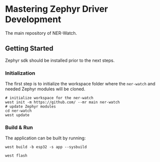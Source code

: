 # Mastering Zephyr Driver Development

The main repository of NER-Watch. 

## Getting Started

Zephyr sdk should be installed prior to the next steps.

### Initialization

The first step is to initialize the workspace folder where the
`ner-watch` and needed Zephyr modules will be cloned.

```shell
# initialize workspace for the ner-watch
west init -m https://github.com/ --mr main ner-watch
# update Zephyr modules
cd ner-watch
west update
```

### Build & Run

The application can be built by running:

```shell
west build -b esp32 -s app --sysbuild
```

```shell
west flash
```
